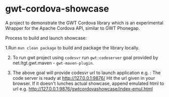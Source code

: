 # gwt-cordova-showcase


A project to demonstrate the GWT Cordova library which is an experimental Wrapper for the Apache Cordova API, similar to GWT Phonegap.

Process to build and launch showcase:

1.Run `mvn clean package` to build and package the library locally.

2. To run gwt project using `codesvr` run `gwt:codeserver` goal provided by net.ltgt.gwt.maven - `gwt-maven-plugin`.

3. The above goal will provide codesvr url to launch application e.g. : The code server is ready at http://127.0.0.1:9876/
   Hit the url given in your browser. If it doesn't lunches actual showcase, append emulated html to url  e.g. http://127.0.0.1:9876/gwtcordovashowcase/index-emul.html 


   
